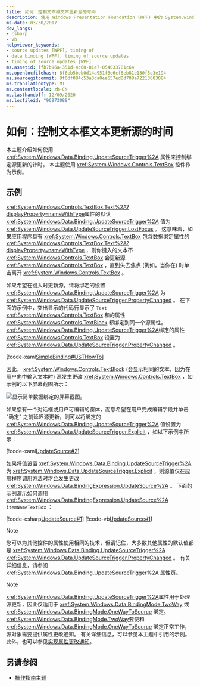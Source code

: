 ```yaml
---
title: 如何：控制文本框文本更新源的时间
description: 使用 Windows Presentation Foundation (WPF) 中的 System.windows.data.binding.updatesourcetrigger 属性控制绑定源更新的时间。
ms.date: 03/30/2017
dev_langs:
- csharp
- vb
helpviewer_keywords:
- source updates [WPF], timing of
- data binding [WPF], timing of source updates
- timing of source updates [WPF]
ms.assetid: ffb7b96a-351d-4c68-81e7-054033781c64
ms.openlocfilehash: 8f6eb5beb0d14a951f6e6cf6eb81e130f5a3e194
ms.sourcegitcommit: 9f6df084c53a3da0ea657ed0d708a72213683084
ms.translationtype: MT
ms.contentlocale: zh-CN
ms.lasthandoff: 12/09/2020
ms.locfileid: "96973088"
---
```

# <a name="how-to-control-when-the-textbox-text-updates-the-source"></a>如何：控制文本框文本更新源的时间
本主题介绍如何使用 <xref:System.Windows.Data.Binding.UpdateSourceTrigger%2A> 属性来控制绑定源更新的计时。 本主题使用 <xref:System.Windows.Controls.TextBox> 控件作为示例。

## <a name="example"></a>示例
 <xref:System.Windows.Controls.TextBox.Text%2A?displayProperty=nameWithType>属性的默认 <xref:System.Windows.Data.Binding.UpdateSourceTrigger%2A> 值为 <xref:System.Windows.Data.UpdateSourceTrigger.LostFocus> 。 这意味着，如果应用程序具有 <xref:System.Windows.Controls.TextBox> 包含数据绑定属性的 <xref:System.Windows.Controls.TextBox.Text%2A?displayProperty=nameWithType> ，则你键入的文本不 <xref:System.Windows.Controls.TextBox> 会更新源 <xref:System.Windows.Controls.TextBox> ，直到失去焦点 (例如，当你在) 时单击离开 <xref:System.Windows.Controls.TextBox> 。

 如果希望在键入时更新源，请将绑定的设置 <xref:System.Windows.Data.Binding.UpdateSourceTrigger%2A> 为 <xref:System.Windows.Data.UpdateSourceTrigger.PropertyChanged> 。 在下面的示例中，突出显示的代码行显示了 `Text` <xref:System.Windows.Controls.TextBox> 和的属性 <xref:System.Windows.Controls.TextBlock> 都绑定到同一个源属性。 <xref:System.Windows.Data.Binding.UpdateSourceTrigger%2A>绑定的属性 <xref:System.Windows.Controls.TextBox> 设置为 <xref:System.Windows.Data.UpdateSourceTrigger.PropertyChanged> 。

 [!code-xaml[SimpleBinding#USTHowTo](~/samples/snippets/visualbasic/VS_Snippets_Wpf/SimpleBinding/VisualBasic/Page1.xaml?highlight=33-39,41-42)]

 因此， <xref:System.Windows.Controls.TextBlock> (会显示相同的文本，因为在用户向中输入文本时) 源发生更改 <xref:System.Windows.Controls.TextBox> ，如示例的以下屏幕截图所示：

 ![显示简单数据绑定的屏幕截图。](./media/how-to-control-when-the-textbox-text-updates-the-source/data-binding-simple-binding-sample.png)

 如果您有一个对话框或用户可编辑的窗体，而您希望在用户完成编辑字段并单击 "确定" 之前延迟源更新，则可以将绑定的 <xref:System.Windows.Data.Binding.UpdateSourceTrigger%2A> 值设置为 <xref:System.Windows.Data.UpdateSourceTrigger.Explicit> ，如以下示例中所示：

 [!code-xaml[UpdateSource#2](~/samples/snippets/csharp/VS_Snippets_Wpf/UpdateSource/CSharp/Window1.xaml#2)]

 如果将值设置 <xref:System.Windows.Data.Binding.UpdateSourceTrigger%2A> 为 <xref:System.Windows.Data.UpdateSourceTrigger.Explicit> ，则源值仅在应用程序调用方法时才会发生更改 <xref:System.Windows.Data.BindingExpression.UpdateSource%2A> 。 下面的示例演示如何调用 <xref:System.Windows.Data.BindingExpression.UpdateSource%2A> `itemNameTextBox` ：

 [!code-csharp[UpdateSource#1](~/samples/snippets/csharp/VS_Snippets_Wpf/UpdateSource/CSharp/Window1.xaml.cs#1)]
 [!code-vb[UpdateSource#1](~/samples/snippets/visualbasic/VS_Snippets_Wpf/UpdateSource/VisualBasic/Window1.xaml.vb#1)]

> [!NOTE]
> 您可以为其他控件的属性使用相同的技术，但请记住，大多数其他属性的默认值都是 <xref:System.Windows.Data.Binding.UpdateSourceTrigger%2A> <xref:System.Windows.Data.UpdateSourceTrigger.PropertyChanged> 。 有关详细信息，请参阅 <xref:System.Windows.Data.Binding.UpdateSourceTrigger%2A> 属性页。

> [!NOTE]
> <xref:System.Windows.Data.Binding.UpdateSourceTrigger%2A>属性用于处理源更新，因此仅适用于 <xref:System.Windows.Data.BindingMode.TwoWay> 或 <xref:System.Windows.Data.BindingMode.OneWayToSource> 绑定。 <xref:System.Windows.Data.BindingMode.TwoWay>要使和 <xref:System.Windows.Data.BindingMode.OneWayToSource> 绑定正常工作，源对象需要提供属性更改通知。 有关详细信息，可以参见本主题中引用的示例。 此外，也可以参见[实现属性更改通知](how-to-implement-property-change-notification.md)。

## <a name="see-also"></a>另请参阅

- [操作指南主题](data-binding-how-to-topics.md)
